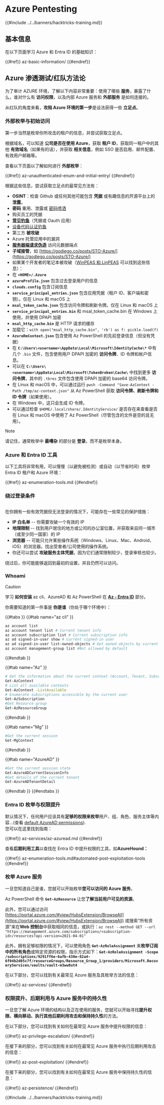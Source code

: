 # Azure Pentesting

{{#include ../../banners/hacktricks-training.md}}

## 基本信息

在以下页面学习 Azure 和 Entra ID 的基础知识：

{{#ref}}
az-basic-information/
{{#endref}}

## Azure 渗透测试/红队方法论

为了审计 AZURE 环境，了解以下内容非常重要：使用了哪些 **服务**，暴露了什么，谁对什么有 **访问权限**，以及内部 Azure 服务和 **外部服务** 是如何连接的。

从红队的角度来看，**攻陷 Azure 环境的第一步**是设法获得一些 **立足点**。

### 外部枚举与初始访问

第一步当然是枚举你所攻击的租户的信息，并尝试获取立足点。

根据域名，可以知道 **公司是否在使用 Azure**，获取 **租户 ID**，获取同一租户中的其他 **有效域名**（如果有的话），并获取 **相关信息**，例如 SSO 是否启用、邮件配置、有效用户邮箱等。

查看以下页面以了解如何进行 **外部枚举**：

{{#ref}}
az-unauthenticated-enum-and-initial-entry/
{{#endref}}

根据这些信息，尝试获取立足点的最常见方法有：
- **OSINT**：检查 Github 或任何其他可能包含 **凭据** 或有趣信息的开源平台上的 **泄露**。
- **密码** 重用、泄露或 [密码喷洒](az-unauthenticated-enum-and-initial-entry/az-password-spraying.md)
- 购买员工的凭据
- [**常见钓鱼**](https://book.hacktricks.wiki/en/generic-methodologies-and-resources/phishing-methodology/index.html)（凭据或 Oauth 应用）
- [设备代码认证钓鱼](az-unauthenticated-enum-and-initial-entry/az-device-code-authentication-phishing.md)
- 第三方 **被攻破**
- Azure 托管应用中的漏洞
- [**服务器端请求伪造**](https://book.hacktricks.wiki/en/pentesting-web/ssrf-server-side-request-forgery/cloud-ssrf.html) 访问元数据端点
- **子域接管**，如 [https://godiego.co/posts/STO-Azure/](https://godiego.co/posts/STO-Azure/)
- 如果某个开发者的笔记本被攻破（[WinPEAS 和 LinPEAS](https://github.com/peass-ng/PEASS-ng) 可以找到这些信息）：
- 在 **`<HOME>/.Azure`**
- **`azureProfile.json`** 包含过去登录用户的信息
- **`clouds.config`** 包含订阅信息
- **`service_principal_entries.json`** 包含应用凭据（租户 ID、客户端和密钥）。仅在 Linux 和 macOS 上
- **`msal_token_cache.json`** 包含访问令牌和刷新令牌。仅在 Linux 和 macOS 上
- **`service_principal_entries.bin`** 和 msal_token_cache.bin 在 Windows 上使用，并使用 DPAPI 加密
- **`msal_http_cache.bin`** 是 HTTP 请求的缓存
- 加载它：`with open("msal_http_cache.bin", 'rb') as f: pickle.load(f)`
- **`AzureRmContext.json`** 包含使用 Az PowerShell 的先前登录信息（但没有凭据）
- 在 **`C:\Users\<username>\AppData\Local\Microsoft\IdentityCache\*`** 中有几个 `.bin` 文件，包含使用用户 DPAPI 加密的 **访问令牌**、ID 令牌和帐户信息。
- 可以在 **`C:\Users\<username>\AppData\Local\Microsoft\TokenBroken\Cache\`** 中找到更多 **访问令牌**，其中的 `.tbres` 文件包含使用 DPAPI 加密的 base64 访问令牌。
- 在 Linux 和 macOS 中，可以通过运行 `pwsh -Command "Save-AzContext -Path /tmp/az-context.json"` 从 Az PowerShell 获取 **访问令牌、刷新令牌和 ID 令牌**（如果使用）。
- 在 Windows 中，这只会生成 ID 令牌。
- 可以通过检查 `$HOME/.local/share/.IdentityService/` 是否存在来查看是否在 Linux 和 macOS 中使用了 Az PowerShell（尽管包含的文件是空的且无用）。

> [!NOTE]
> 请记住，通常枚举中 **最嘈杂** 的部分是 **登录**，而不是枚举本身。

### Azure 和 Entra ID 工具

以下工具将非常有用，可以慢慢（以避免被检测）或自动（以节省时间）枚举 Entra ID 租户和 Azure 环境：

{{#ref}}
az-enumeration-tools.md
{{#endref}}

### 绕过登录条件

<figure><img src="../../images/image (268).png" alt=""><figcaption></figcaption></figure>

在你拥有一些有效凭据但无法登录的情况下，可能存在一些常见的保护措施：

- **IP 白名单** -- 你需要攻破一个有效的 IP
- **地理限制** -- 找到用户居住的地方或公司的办公室位置，并获取来自同一城市（或至少同一国家）的 IP
- **浏览器** -- 可能只允许某些操作系统（Windows、Linux、Mac、Android、iOS）的浏览器。找出受害者/公司使用的操作系统。
- 你还可以尝试 **攻破服务主体凭据**，因为它们通常限制较少，登录审核也较少。

绕过后，你可能能够返回到最初的设置，并且仍然可以访问。

### Whoami

> [!CAUTION]
> 学习 **如何安装** az cli、AzureAD 和 Az PowerShell 在 [**Az - Entra ID**](az-services/az-azuread.md) 部分。

你需要知道的第一件事是 **你是谁**（你处于哪个环境中）：

{{#tabs }}
{{#tab name="az cli" }}
```bash
az account list
az account tenant list # Current tenant info
az account subscription list # Current subscription info
az ad signed-in-user show # Current signed-in user
az ad signed-in-user list-owned-objects # Get owned objects by current user
az account management-group list #Not allowed by default
```
{{#endtab }}

{{#tab name="Az" }}
```bash
# Get the information about the current context (Account, Tenant, Subscription etc.)
Get-AzContext
# List all available contexts
Get-AzContext -ListAvailable
# Enumerate subscriptions accessible by the current user
Get-AzSubscription
#Get Resource group
Get-AzResourceGroup
```
{{#endtab }}

{{#tab name="Mg" }}
```bash
#Get the current session
Get-MgContext
```
{{#endtab }}

{{#tab name="AzureAD" }}
```bash
#Get the current session state
Get-AzureADCurrentSessionInfo
#Get details of the current tenant
Get-AzureADTenantDetail
```
{{#endtab }}
{{#endtabs }}


### Entra ID 枚举与权限提升

默认情况下，任何用户应该具有**足够的权限来枚举**用户、组、角色、服务主体等内容...(查看 [default AzureAD permissions](az-basic-information/index.html#default-user-permissions)).\
您可以在这里找到指南：

{{#ref}}
az-services/az-azuread.md
{{#endref}}

查看**后期利用工具**以查找在 Entra ID 中提升权限的工具，如**AzureHound：**

{{#ref}}
az-enumeration-tools.md#automated-post-exploitation-tools
{{#endref}}


### 枚举 Azure 服务

一旦您知道自己是谁，您就可以开始枚举**您可以访问的 Azure 服务**。

Az PowerShell 命令 **`Get-AzResource`** 让您**了解当前用户可见的资源**。

此外，您可以通过访问 [https://portal.azure.com/#view/HubsExtension/BrowseAll](https://portal.azure.com/#view/HubsExtension/BrowseAll) 或搜索“所有资源”来在**Web 控制台**中获取相同的信息，或执行：`az rest --method GET --url "https://management.azure.com/subscriptions/<subscription-id>/resources?api-version=2021-04-01"`

此外，拥有足够权限的情况下，可以使用角色 **`Get-AzRoleAssignment`** 来**枚举订阅中的所有角色**或特定资源的权限，指示方式如下：**`Get-AzRoleAssignment -Scope /subscriptions/9291ff6e-6afb-430e-82a4-6f04b2d05c7f/resourceGroups/Resource_Group_1/providers/Microsoft.RecoveryServices/vaults/vault-m3ww8ut4`**

在以下部分，您可以找到有关最常见 Azure 服务及其枚举方法的信息：

{{#ref}}
az-services/
{{#endref}}

### 权限提升、后期利用与 Azure 服务中的持久性

一旦您了解 Azure 环境的结构以及正在使用的服务，您就可以开始寻找**提升权限、横向移动、执行其他后期利用攻击和保持持久性**的方法。

在以下部分，您可以找到有关如何在最常见 Azure 服务中提升权限的信息：

{{#ref}}
az-privilege-escalation/
{{#endref}}

在接下来的部分，您可以找到有关如何在最常见 Azure 服务中执行后期利用攻击的信息：

{{#ref}}
az-post-exploitation/
{{#endref}}

在接下来的部分，您可以找到有关如何在最常见 Azure 服务中保持持久性的信息：

{{#ref}}
az-persistence/
{{#endref}}

{{#include ../../banners/hacktricks-training.md}}
